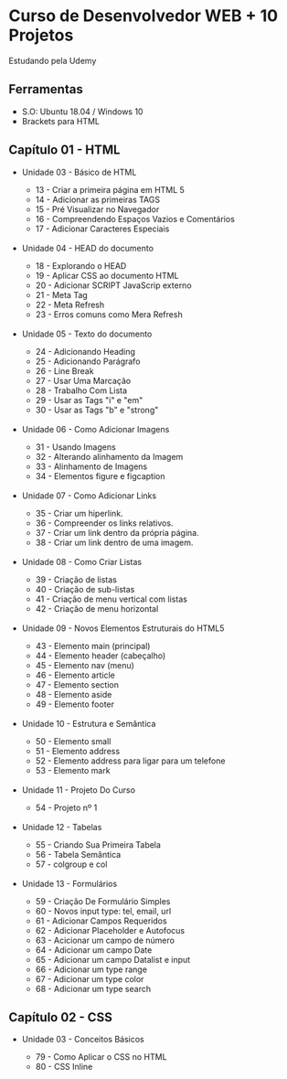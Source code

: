 # Curso de Desenvolvedor WEB + 10 Projetos<br>
<p>Estudando pela Udemy</p>

## Ferramentas

<ul>
	<li type = "square"> S.O: Ubuntu 18.04 / Windows 10</li>
	<li type = "square"> Brackets para HTML </li>

</ul>

## Capítulo 01 - HTML

<ul>
    <li> Unidade 03 - Básico de HTML</li>
    <ul>
        <li type = "circle"> 13 - Criar a primeira página em HTML 5 </li>
        <li type = "circle"> 14 - Adicionar as primeiras TAGS </li>
        <li type = "circle"> 15 - Pré Visualizar no Navegador </li>
        <li type = "circle"> 16 - Compreendendo Espaços Vazios e Comentários </li>
        <li type = "circle"> 17 - Adicionar Caracteres Especiais </li>
    </ul>
    <br>
    <li> Unidade 04 - HEAD do documento</li>
    <ul>
        <li type = "circle"> 18 - Explorando o HEAD </li>
        <li type = "circle"> 19 - Aplicar CSS ao documento HTML </li>
        <li type = "circle"> 20 - Adicionar SCRIPT JavaScrip externo </li>
        <li type = "circle"> 21 - Meta Tag </li>
        <li type = "circle"> 22 - Meta Refresh </li>
        <li type = "circle"> 23 - Erros comuns como  Mera Refresh </li>
    </ul>
    <br>
    <li> Unidade 05 - Texto do documento</li>
    <ul>
        <li type = "circle"> 24 - Adicionando Heading </li>
        <li type = "circle"> 25 - Adicionando Parágrafo </li>
        <li type = "circle"> 26 - Line Break </li>
        <li type = "circle"> 27 - Usar Uma Marcação </li>
        <li type = "circle"> 28 - Trabalho Com Lista </li>
        <li type = "circle"> 29 - Usar as Tags "i" e "em" </li>
        <li type = "circle"> 30 - Usar as Tags "b" e "strong" </li>
    </ul>
    <br>
    <li> Unidade 06 - Como Adicionar Imagens</li>
    <ul>
        <li type = "circle"> 31 - Usando Imagens </li>
        <li type = "circle"> 32 - Alterando alinhamento da Imagem </li>
        <li type = "circle"> 33 - Alinhamento de Imagens </li>
        <li type = "circle"> 34 - Elementos figure e figcaption </li>
    </ul>
    <br>
    <li> Unidade 07 - Como Adicionar Links</li>
    <ul>
        <li type = "circle"> 35 - Criar um hiperlink.</li>
        <li type = "circle"> 36 - Compreender os links relativos.</li>
        <li type = "circle"> 37 - Criar um link dentro da própria página.</li>
        <li type = "circle"> 38 - Criar um link dentro de uma imagem.</li>
    </ul>
    <br>
    <li> Unidade 08 - Como Criar Listas</li>
    <ul>
        <li type = "circle"> 39 - Criação de listas</li>
        <li type = "circle"> 40 - Criação de sub-listas</li>
        <li type = "circle"> 41 - Criação de menu vertical com listas</li>
        <li type = "circle"> 42 - Criação de menu horizontal</li>
    </ul>
    <br>
    <li> Unidade 09 - Novos Elementos Estruturais do HTML5</li>
    <ul>
        <li type = "circle"> 43 - Elemento main (principal)</li>
        <li type = "circle"> 44 - Elemento header (cabeçalho)</li>
        <li type = "circle"> 45 - Elemento nav (menu)</li>
        <li type = "circle"> 46 - Elemento article</li>
        <li type = "circle"> 47 - Elemento section</li>
        <li type = "circle"> 48 - Elemento aside</li>
        <li type = "circle"> 49 - Elemento footer</li>
    </ul>
    <br>
    <li> Unidade 10 - Estrutura e Semântica</li>
    <ul>
        <li type = "circle"> 50 - Elemento small</li>
        <li type = "circle"> 51 - Elemento address</li>
        <li type = "circle"> 52 - Elemento address para ligar para um telefone</li>
        <li type = "circle"> 53 - Elemento mark</li>
    </ul>
    <br>
       <li> Unidade 11 - Projeto Do Curso</li>
    <ul>
        <li type = "circle"> 54 - Projeto nº 1</li>
    </ul>
    <br>
       <li> Unidade 12 - Tabelas</li>
    <ul>
        <li type = "circle"> 55 - Criando Sua Primeira Tabela</li>
        <li type = "circle"> 56 - Tabela Semântica</li>
        <li type = "circle"> 57 - colgroup e col</li>
    </ul>
    <br>
       <li> Unidade 13 - Formulários</li>
    <ul>
        <li type = "circle"> 59 - Criação De Formulário Simples</li>
        <li type = "circle"> 60 - Novos input type: tel, email, url</li>
        <li type = "circle"> 61 - Adicionar Campos Requeridos</li>
        <li type = "circle"> 62 - Adicionar Placeholder e Autofocus</li>
        <li type = "circle"> 63 - Acicionar um campo de número</li>
        <li type = "circle"> 64 - Adicionar um campo Date</li>
        <li type = "circle"> 65 - Adicionar um campo Datalist e input</li>
        <li type = "circle"> 66 - Adicionar um type range</li>
        <li type = "circle"> 67 - Adicionar um type color</li>
        <li type = "circle"> 68 - Adicionar um type search</li>
    </ul>

</ul>

## Capítulo 02 - CSS

<ul>
    <li> Unidade 03 - Conceitos Básicos</li>
    <ul>
        <li type = "circle"> 79 - Como Aplicar o CSS no HTML </li>
        <li type = "circle"> 80 - CSS Inline </li>
    </ul>
</ul>